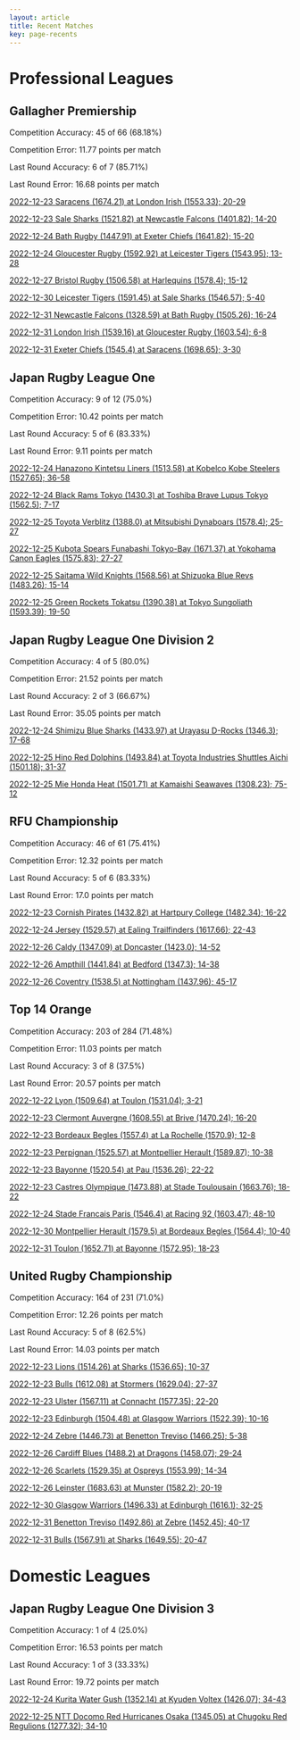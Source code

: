 ```yaml
---  
layout: article  
title: Recent Matches  
key: page-recents  
---
```

# Professional Leagues

## Gallagher Premiership


Competition Accuracy: 45 of 66 (68.18%)

Competition Error: 11.77 points per match

Last Round Accuracy: 6 of 7 (85.71%)

Last Round Error: 16.68 points per match

[2022-12-23 Saracens (1674.21) at London Irish (1553.33); 20-29](reviews//2022-12-23-LondonIrish-Saracens)

[2022-12-23 Sale Sharks (1521.82) at Newcastle Falcons (1401.82); 14-20](reviews//2022-12-23-NewcastleFalcons-SaleSharks)

[2022-12-24 Bath Rugby (1447.91) at Exeter Chiefs (1641.82); 15-20](reviews//2022-12-24-ExeterChiefs-BathRugby)

[2022-12-24 Gloucester Rugby (1592.92) at Leicester Tigers (1543.95); 13-28](reviews//2022-12-24-LeicesterTigers-GloucesterRugby)

[2022-12-27 Bristol Rugby (1506.58) at Harlequins (1578.4); 15-12](reviews//2022-12-27-Harlequins-BristolRugby)

[2022-12-30 Leicester Tigers (1591.45) at Sale Sharks (1546.57); 5-40](reviews//2022-12-30-SaleSharks-LeicesterTigers)

[2022-12-31 Newcastle Falcons (1328.59) at Bath Rugby (1505.26); 16-24](reviews//2022-12-31-BathRugby-NewcastleFalcons)

[2022-12-31 London Irish (1539.16) at Gloucester Rugby (1603.54); 6-8](reviews//2022-12-31-GloucesterRugby-LondonIrish)

[2022-12-31 Exeter Chiefs (1545.4) at Saracens (1698.65); 3-30](reviews//2022-12-31-Saracens-ExeterChiefs)
## Japan Rugby League One


Competition Accuracy: 9 of 12 (75.0%)

Competition Error: 10.42 points per match

Last Round Accuracy: 5 of 6 (83.33%)

Last Round Error: 9.11 points per match

[2022-12-24 Hanazono Kintetsu Liners (1513.58) at Kobelco Kobe Steelers (1527.65); 36-58](reviews//2022-12-24-KobelcoKobeSteelers-HanazonoKintetsuLiners)

[2022-12-24 Black Rams Tokyo (1430.3) at Toshiba Brave Lupus Tokyo (1562.5); 7-17](reviews//2022-12-24-ToshibaBraveLupusTokyo-BlackRamsTokyo)

[2022-12-25 Toyota Verblitz (1388.0) at Mitsubishi Dynaboars (1578.4); 25-27](reviews//2022-12-25-MitsubishiDynaboars-ToyotaVerblitz)

[2022-12-25 Kubota Spears Funabashi Tokyo-Bay (1671.37) at Yokohama Canon Eagles (1575.83); 27-27](reviews//2022-12-25-YokohamaCanonEagles-KubotaSpearsFunabashiTokyo-Bay)

[2022-12-25 Saitama Wild Knights (1568.56) at Shizuoka Blue Revs (1483.26); 15-14](reviews//2022-12-25-ShizuokaBlueRevs-SaitamaWildKnights)

[2022-12-25 Green Rockets Tokatsu (1390.38) at Tokyo Sungoliath (1593.39); 19-50](reviews//2022-12-25-TokyoSungoliath-GreenRocketsTokatsu)
## Japan Rugby League One Division 2


Competition Accuracy: 4 of 5 (80.0%)

Competition Error: 21.52 points per match

Last Round Accuracy: 2 of 3 (66.67%)

Last Round Error: 35.05 points per match

[2022-12-24 Shimizu Blue Sharks (1433.97) at Urayasu D-Rocks (1346.3); 17-68](reviews//2022-12-24-UrayasuD-Rocks-ShimizuBlueSharks)

[2022-12-25 Hino Red Dolphins (1493.84) at Toyota Industries Shuttles Aichi (1501.18); 31-37](reviews//2022-12-25-ToyotaIndustriesShuttlesAichi-HinoRedDolphins)

[2022-12-25 Mie Honda Heat (1501.71) at Kamaishi Seawaves (1308.23); 75-12](reviews//2022-12-25-KamaishiSeawaves-MieHondaHeat)
## RFU Championship


Competition Accuracy: 46 of 61 (75.41%)

Competition Error: 12.32 points per match

Last Round Accuracy: 5 of 6 (83.33%)

Last Round Error: 17.0 points per match

[2022-12-23 Cornish Pirates (1432.82) at Hartpury College (1482.34); 16-22](reviews//2022-12-23-HartpuryCollege-CornishPirates)

[2022-12-24 Jersey (1529.57) at Ealing Trailfinders (1617.66); 22-43](reviews//2022-12-24-EalingTrailfinders-Jersey)

[2022-12-26 Caldy (1347.09) at Doncaster (1423.0); 14-52](reviews//2022-12-26-Doncaster-Caldy)

[2022-12-26 Ampthill (1441.84) at Bedford (1347.3); 14-38](reviews//2022-12-26-Bedford-Ampthill)

[2022-12-26 Coventry (1538.5) at Nottingham (1437.96); 45-17](reviews//2022-12-26-Nottingham-Coventry)
## Top 14 Orange


Competition Accuracy: 203 of 284 (71.48%)

Competition Error: 11.03 points per match

Last Round Accuracy: 3 of 8 (37.5%)

Last Round Error: 20.57 points per match

[2022-12-22 Lyon (1509.64) at Toulon (1531.04); 3-21](reviews//2022-12-22-Toulon-Lyon)

[2022-12-23 Clermont Auvergne (1608.55) at Brive (1470.24); 16-20](reviews//2022-12-23-Brive-ClermontAuvergne)

[2022-12-23 Bordeaux Begles (1557.4) at La Rochelle (1570.9); 12-8](reviews//2022-12-23-LaRochelle-BordeauxBegles)

[2022-12-23 Perpignan (1525.57) at Montpellier Herault (1589.87); 10-38](reviews//2022-12-23-MontpellierHerault-Perpignan)

[2022-12-23 Bayonne (1520.54) at Pau (1536.26); 22-22](reviews//2022-12-23-Pau-Bayonne)

[2022-12-23 Castres Olympique (1473.88) at Stade Toulousain (1663.76); 18-22](reviews//2022-12-23-StadeToulousain-CastresOlympique)

[2022-12-24 Stade Francais Paris (1546.4) at Racing 92 (1603.47); 48-10](reviews//2022-12-24-Racing92-StadeFrancaisParis)

[2022-12-30 Montpellier Herault (1579.5) at Bordeaux Begles (1564.4); 10-40](reviews//2022-12-30-BordeauxBegles-MontpellierHerault)

[2022-12-31 Toulon (1652.71) at Bayonne (1572.95); 18-23](reviews//2022-12-31-Bayonne-Toulon)
## United Rugby Championship


Competition Accuracy: 164 of 231 (71.0%)

Competition Error: 12.26 points per match

Last Round Accuracy: 5 of 8 (62.5%)

Last Round Error: 14.03 points per match

[2022-12-23 Lions (1514.26) at Sharks (1536.65); 10-37](reviews//2022-12-23-Sharks-Lions)

[2022-12-23 Bulls (1612.08) at Stormers (1629.04); 27-37](reviews//2022-12-23-Stormers-Bulls)

[2022-12-23 Ulster (1567.11) at Connacht (1577.35); 22-20](reviews//2022-12-23-Connacht-Ulster)

[2022-12-23 Edinburgh (1504.48) at Glasgow Warriors (1522.39); 10-16](reviews//2022-12-23-GlasgowWarriors-Edinburgh)

[2022-12-24 Zebre (1446.73) at Benetton Treviso (1466.25); 5-38](reviews//2022-12-24-BenettonTreviso-Zebre)

[2022-12-26 Cardiff Blues (1488.2) at Dragons (1458.07); 29-24](reviews//2022-12-26-Dragons-CardiffBlues)

[2022-12-26 Scarlets (1529.35) at Ospreys (1553.99); 14-34](reviews//2022-12-26-Ospreys-Scarlets)

[2022-12-26 Leinster (1683.63) at Munster (1582.2); 20-19](reviews//2022-12-26-Munster-Leinster)

[2022-12-30 Glasgow Warriors (1496.33) at Edinburgh (1616.1); 32-25](reviews//2022-12-30-Edinburgh-GlasgowWarriors)

[2022-12-31 Benetton Treviso (1492.86) at Zebre (1452.45); 40-17](reviews//2022-12-31-Zebre-BenettonTreviso)

[2022-12-31 Bulls (1567.91) at Sharks (1649.55); 20-47](reviews//2022-12-31-Sharks-Bulls)
# Domestic Leagues

## Japan Rugby League One Division 3


Competition Accuracy: 1 of 4 (25.0%)

Competition Error: 16.53 points per match

Last Round Accuracy: 1 of 3 (33.33%)

Last Round Error: 19.72 points per match

[2022-12-24 Kurita Water Gush (1352.14) at Kyuden Voltex (1426.07); 34-43](reviews//2022-12-24-KyudenVoltex-KuritaWaterGush)

[2022-12-25 NTT Docomo Red Hurricanes Osaka (1345.05) at Chugoku Red Regulions (1277.32); 34-10](reviews//2022-12-25-ChugokuRedRegulions-NTTDocomoRedHurricanesOsaka)